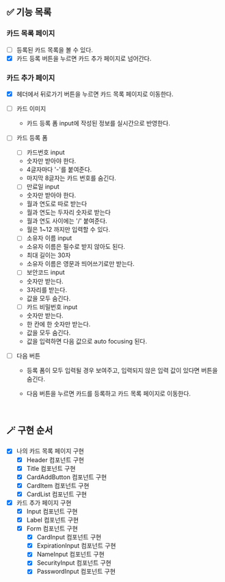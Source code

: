## ✅ 기능 목록

### 카드 목록 페이지

- [ ] 등록된 카드 목록을 볼 수 있다.
- [x] 카드 등록 버튼을 누르면 카드 추가 페이지로 넘어간다.

### 카드 추가 페이지

- [x] 헤더에서 뒤로가기 버튼을 누르면 카드 목록 페이지로 이동한다.
- [ ] 카드 이미지
  - 카드 등록 폼 input에 작성된 정보를 실시간으로 반영한다.
- [ ] 카드 등록 폼

  - [ ] 카드번호 input
  - 숫자만 받아야 한다.
  - 4글자마다 '-'를 붙여준다.
  - 마지막 8글자는 카드 번호를 숨긴다.

  - [ ] 만료일 input
  - 숫자만 받아야 한다.
  - 월과 연도로 따로 받는다
  - 월과 연도는 두자리 숫자로 받는다
  - 월과 연도 사이에는 '/' 붙여준다.
  - 월은 1~12 까지만 입력할 수 있다.

  - [ ] 소유자 이름 input
  - 소유자 이름은 필수로 받지 않아도 된다.
  - 최대 길이는 30자
  - 소유자 이름은 영문과 띄어쓰기로만 받는다.

  - [ ] 보안코드 input
  - 숫자만 받는다.
  - 3자리를 받는다.
  - 값을 모두 숨긴다.

  - [ ] 카드 비밀번호 input
  - 숫자만 받는다.
  - 한 칸에 한 숫자만 받는다.
  - 값을 모두 숨긴다.
  - 값을 입력하면 다음 값으로 auto focusing 된다.

- [ ] 다음 버튼

  - 등록 폼이 모두 입력될 경우 보여주고, 입력되지 않은 입력 값이 있다면 버튼을 숨긴다.
  - 다음 버튼을 누르면 카드를 등록하고 카드 목록 페이지로 이동한다.

    <br>

## 🪄 구현 순서

- [x] 나의 카드 목록 페이지 구현
  - [x] Header 컴포넌트 구현
  - [x] Title 컴포넌트 구현
  - [x] CardAddButton 컴포넌트 구현
  - [x] CardItem 컴포넌트 구현
  - [x] CardList 컴포넌트 구현
- [x] 카드 추가 페이지 구현
  - [x] Input 컴포넌트 구현
  - [x] Label 컴포넌트 구현
  - [x] Form 컴포넌트 구현
    - [x] CardInput 컴포넌트 구현
    - [x] ExpirationInput 컴포넌트 구현
    - [x] NameInput 컴포넌트 구현
    - [x] SecurityInput 컴포넌트 구현
    - [x] PasswordInput 컴포넌트 구현
